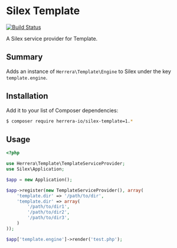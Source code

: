 Silex Template
==============

[![Build Status](https://travis-ci.org/herrera-io/php-silex-template.png)](http://travis-ci.org/herrera-io/php-silex-template)

A Silex service provider for Template.

Summary
-------

Adds an instance of `Herrera\Template\Engine` to Silex under the key `template.engine`.

Installation
------------

Add it to your list of Composer dependencies:

```sh
$ composer require herrera-io/silex-template=1.*
```

Usage
-----

```php
<?php

use Herrera\Template\TemplateServiceProvider;
use Silex\Application;

$app = new Application();

$app->register(new TemplateServiceProvider(), array(
    'template.dir' => '/path/to/dir',
    'template.dir' => array(
        '/path/to/dir1',
        '/path/to/dir2',
        '/path/to/dir3',
    )
));

$app['template.engine']->render('test.php');
```